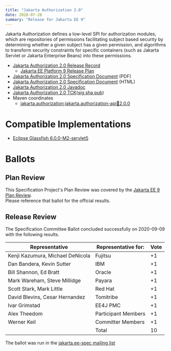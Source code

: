 ```yaml
---
title: "Jakarta Authorization 2.0"
date: 2020-07-28
summary: "Release for Jakarta EE 9"
---
```

Jakarta Authorization defines a low-level SPI for authorization modules, which are repositories of permissions
facilitating subject based security by determining whether a given subject has a given permission, and algorithms
to transform security constraints for specific containers (such as Jakarta Servlet or Jakarta Enterprise Beans) into
these permissions.

* [Jakarta Authorization 2.0 Release Record](https://projects.eclipse.org/projects/ee4j.jacc/releases/2.0.0)
  * [Jakarta EE Platform 9 Release Plan](https://eclipse-ee4j.github.io/jakartaee-platform/jakartaee9/JakartaEE9ReleasePlan)
* [Jakarta Authorization 2.0 Specification Document](./authorization-spec-2.0.pdf) (PDF)
* [Jakarta Authorization 2.0 Specification Document](./authorization-spec-2.0.html) (HTML)
* [Jakarta Authorization 2.0 Javadoc](./apidocs)
* [Jakarta Authorization 2.0 TCK](https://download.eclipse.org/jakartaee/authorization/2.0/jakarta-authorization-tck-2.0.0.zip)([sig](https://download.eclipse.org/jakartaee/authorization/2.0/jakarta-authorization-tck-2.0.0.zip.sig),[sha](https://download.eclipse.org/jakartaee/authorization/2.0/jakarta-servlet-tck-2.0.0.zip.sha256),[pub](https://raw.githubusercontent.com/jakartaee/specification-committee/master/jakartaee-spec-committee.pub))
* Maven coordinates
  * [jakarta.authorization:jakarta.authorization-api:jar:2.0.0](https://search.maven.org/artifact/jakarta.authorization/jakarta.authorization-api/2.0.0/jar)


# Compatible Implementations

* [Eclipse Glassfish 6.0.0-M2-servlet5](https://github.com/eclipse-ee4j/glassfish/releases/tag/6.0.0-M2-servlet5)

# Ballots

## Plan Review

[//]: # (For Jakarta EE 9, the Platform Plan Review covered 95% of the Specification Projects.  For those Projects, just use the following statement in this Plan Review section:)

This Specification Project's Plan Review was covered by the [Jakarta EE 9 Plan Review](https://jakarta.ee/specifications/platform/9/).  
Please reference that ballot for the official results.

[//]: # (If your Project was required to do a standalone Plan Review...  You'll need to perform an official Plan Review ballot and record the results here.)

## Release Review

The Specification Committee Ballot concluded successfully on 2020-09-09 with the following results.

| Representative                                 | Representative for: | Vote |
|------------------------------------------------|---------------------|------|
| Kenji Kazumura, Michael DeNicola               | Fujitsu             |  +1  |
| Dan Bandera, Kevin Sutter                      | IBM                 |  +1  |
| Bill Shannon, Ed Bratt                         | Oracle              |  +1  |
| Mark Wareham, Steve Millidge                   | Payara              |  +1  |
| Scott Stark, Mark Little                       | Red Hat             |  +1  |
| David Blevins, Cesar Hernandez                 | Tomitribe           |  +1  |
| Ivar Grimstad                                  | EE4J PMC            |  +1  |
| Alex Theedom                                   | Participant Members |  +1  |
| Werner Keil                                    | Committer Members   |  +1  |
|                                                | Total               |  10  |

The ballot was run in the [jakarta.ee-spec mailing list]()
